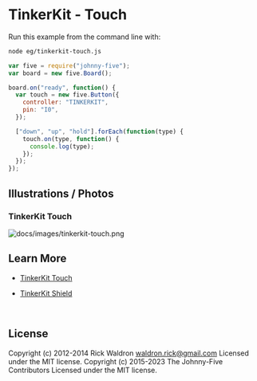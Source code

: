 <!--remove-start-->

# TinkerKit - Touch

<!--remove-end-->








Run this example from the command line with:
```bash
node eg/tinkerkit-touch.js
```


```javascript
var five = require("johnny-five");
var board = new five.Board();

board.on("ready", function() {
  var touch = new five.Button({
    controller: "TINKERKIT",
    pin: "I0",
  });

  ["down", "up", "hold"].forEach(function(type) {
    touch.on(type, function() {
      console.log(type);
    });
  });
});

```


## Illustrations / Photos


### TinkerKit Touch



![docs/images/tinkerkit-touch.png](images/tinkerkit-touch.png)  







## Learn More

- [TinkerKit Touch](http://tinkerkit.tihhs.nl/touch/)

- [TinkerKit Shield](http://tinkerkit.tihhs.nl/shield/)

&nbsp;

<!--remove-start-->

## License
Copyright (c) 2012-2014 Rick Waldron <waldron.rick@gmail.com>
Licensed under the MIT license.
Copyright (c) 2015-2023 The Johnny-Five Contributors
Licensed under the MIT license.

<!--remove-end-->
